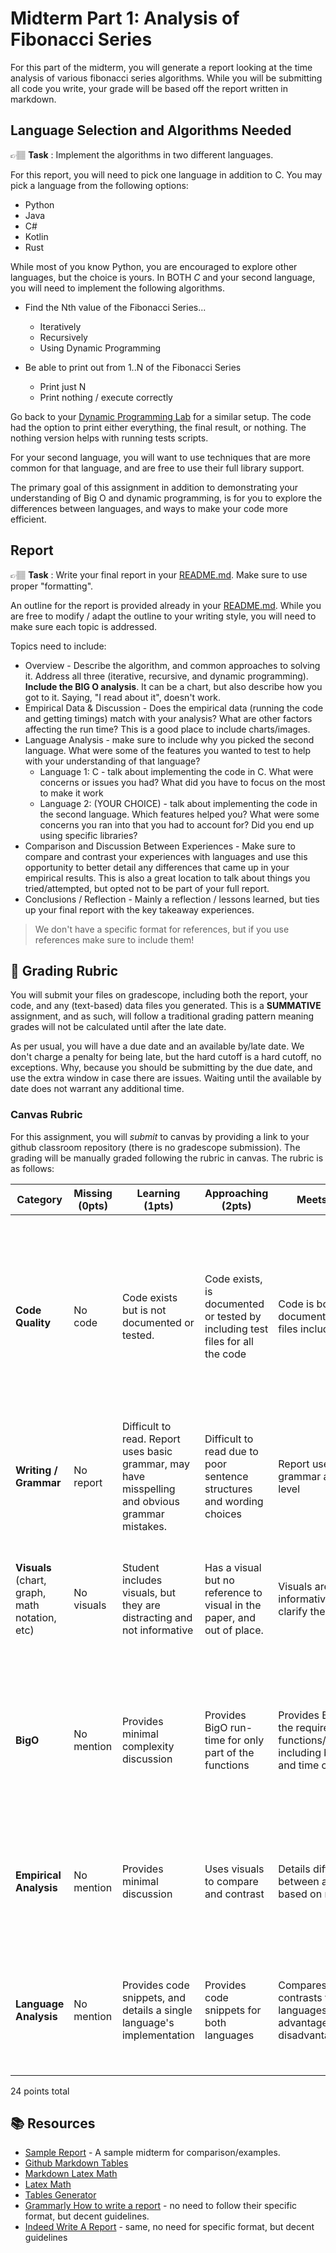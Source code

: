 # Midterm Part 1: Analysis of Fibonacci Series

For this part of the midterm, you will generate a report looking at the time analysis 
of various fibonacci series algorithms. While you will be submitting
all code you write, your grade will be based off the report written in markdown. 


## Language Selection and Algorithms  Needed
👉🏽 **Task** : Implement the algorithms in two different languages.

For this report, you will need to pick one language in addition to C. You may 
pick a language from the following options:

* Python
* Java
* C#
* Kotlin
* Rust

While most of you know Python, you are encouraged to explore other languages, but the choice is yours.  In BOTH *C* and
your second language, you will need to implement the following algorithms. 

* Find the Nth value of the Fibonacci Series... 
  * Iteratively 
  * Recursively
  * Using Dynamic Programming

* Be able to print out from 1..N of the Fibonacci Series
  * Print just N
  * Print nothing / execute correctly 

Go back to your [Dynamic Programming Lab] for a similar setup.  The code had the option to print either 
everything, the final result, or nothing. The nothing version helps with running tests scripts. 

For your second language, you will want to use techniques that are more common for that language, and are free to
use their full library support.

The primary goal of this assignment in addition to demonstrating your understanding of Big O and dynamic programming, 
is for you to explore the differences between languages, and ways to make your code more efficient. 

## Report
👉🏽 **Task** : Write your final report in your [README.md]. Make sure to use proper "formatting".

An outline for the report is provided already in your [README.md]. While you are free to modify / adapt
the outline to your writing style, you will need to make sure each topic is addressed. 

Topics need to include:
* Overview - Describe the algorithm, and common approaches to solving it. Address all three (iterative, recursive,
and dynamic programming). **Include the BIG O analysis**. It can be a chart, but also describe how you
got to it. Saying,  "I read about it", doesn't work. 
* Empirical Data & Discussion - Does the empirical data (running the code and getting timings) match with your analysis? 
What are other factors affecting the run time? This is a good place to include charts/images.
* Language Analysis - make sure to include why you picked the second language. What were some of the features you wanted
to test to help with your understanding of that language?
  * Language 1: C - talk about implementing the code in C. What were concerns or issues you had? What did you have
  to focus on the most to make it work 
  * Language 2: (YOUR CHOICE) - talk about implementing the code in the second language. Which features helped you?
  What were some concerns you ran into that you had to account for? Did you end up using specific libraries?
* Comparison and Discussion Between Experiences - Make sure to compare and contrast your experiences with languages
and use this opportunity to better detail any differences that came up in your empirical results. This is also
a great location to talk about things you tried/attempted, but opted not to be part of your full report. 
* Conclusions / Reflection - Mainly a reflection / lessons learned, but ties up your final report with the key takeaway
experiences. 

> We don't have a specific format for references, but if you use references make sure to include them! 

## 📝 Grading Rubric
You will submit your files on gradescope, including both the report, your code, and any (text-based) data files
you generated. This is a **SUMMATIVE** assignment, and as such, will follow a traditional grading pattern meaning
grades will not be calculated until after the late date. 

As per usual, you will have a due date and an available by/late date. We don't charge a penalty for being late, but the 
hard cutoff is a hard cutoff, no exceptions. Why, because you should be submitting by the due date, and use the
extra window in case there are issues. Waiting until the available by date does not warrant any additional time.


### Canvas Rubric
For this assignment, you will *submit* to canvas by providing a link to your github classroom repository (there is no gradescope submission). The grading will be manually graded following the rubric in canvas. The rubric is as follows:

| Category | Missing (0pts) | Learning (1pts) | Approaching (2pts) | Meets (3pts) | Exceeds (4pts) |
| -------- | --------------- | ---------------- | ------------------- | ------------- | --------------- |
| **Code Quality** | No code  | Code exists but is not documented or tested. | Code exists, is documented or tested by including test files for all the code | Code is both documented and test files included | Code is written correctly, based on the language norms including memory management and small concise functions. Tests included to show validity. |
| **Writing / Grammar** | No report | Difficult to read. Report uses basic grammar, may have misspelling and obvious grammar mistakes. | Difficult to read due to poor sentence structures and wording choices | Report uses grammar at a college level | Report is easy to read, follows proper formatting guidelines, matches correct audience | 
| **Visuals** (chart, graph, math notation, etc) | No visuals | Student includes visuals, but they are distracting and not informative | Has a visual but no reference to visual in the paper, and out of place. | Visuals are informative, and help clarify the report. | Visuals are informative, and described properly in the paper writing, adding to the overall report. 
| **BigO** | No mention  | Provides minimal complexity discussion | Provides BigO run-time for only part of the functions | Provides Big O for the required functions/algorithms, including both space and time complexity | Provides Big O, including space & time, also compares and contrasts in discussion using Big O as a means to compare performance |
| **Empirical Analysis** | No mention | Provides minimal discussion | Uses visuals to compare and contrast | Details differences between algorithms based on run times | Details differences apparent based on analysis, and provides concerns and potential limitations of the analysis. |
| **Language Analysis** | No mention | Provides code snippets, and details a single language's implementation | Provides code snippets for  both languages | Compares and contrasts two languages, giving advantages and disadvantages | Able to identify limitations for both that may affect analysis. Adjusts analysis based on limitations. | 


24 points total

## 📚 Resources
* [Sample Report](sample_midterm) - A sample midterm for comparison/examples. 
* [Github Markdown Tables](https://docs.github.com/en/get-started/writing-on-github/working-with-advanced-formatting/organizing-information-with-tables)
* [Markdown Latex Math](https://docs.github.com/en/get-started/writing-on-github/working-with-advanced-formatting/writing-mathematical-expressions)
* [Latex Math](https://en.wikibooks.org/wiki/LaTeX/Mathematics) 
* [Tables Generator](https://www.tablesgenerator.com/markdown_tables)
* [Grammarly How to write a report](https://www.grammarly.com/blog/how-to-write-a-report/) - no need to follow their specific format, but decent guidelines.
* [Indeed Write A Report](https://www.indeed.com/career-advice/career-development/how-to-write-a-report) - same, no need for specific format, but decent guidelines


<!--- Link References -->
[README.md]: ../README.md
[Dynamic Programming Lab]: https://github.com/CS5008-khoury-lionelle/TeamActivities/tree/main/Module07